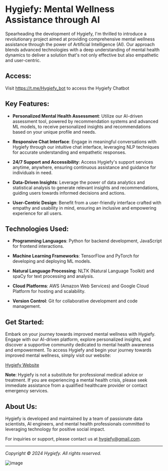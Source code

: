 
# Hygiefy: Mental Wellness Assistance through AI

Spearheading the development of Hygiefy, I'm thrilled to introduce a revolutionary project aimed at providing comprehensive mental wellness assistance through the power of Artificial Intelligence (AI). Our approach blends advanced technologies with a deep understanding of mental health dynamics to deliver a solution that's not only effective but also empathetic and user-centric.

## Access:
Visit https://t.me/Hygiefy_bot to access the Hygiefy Chatbot

## Key Features:

- **Personalized Mental Health Assessment**: Utilize our AI-driven assessment tool, powered by recommendation systems and advanced ML models, to receive personalized insights and recommendations based on your unique profile and needs.

- **Responsive Chat Interface**: Engage in meaningful conversations with Hygiefy through our intuitive chat interface, leveraging NLP techniques for accurate understanding and empathetic responses.

- **24/7 Support and Accessibility**: Access Hygiefy's support services anytime, anywhere, ensuring continuous assistance and guidance for individuals in need.

- **Data-Driven Insights**: Leverage the power of data analytics and statistical analysis to generate relevant insights and recommendations, guiding users towards informed decisions and actions.

- **User-Centric Design**: Benefit from a user-friendly interface crafted with empathy and usability in mind, ensuring an inclusive and empowering experience for all users.

## Technologies Used:

- **Programming Languages**: Python for backend development, JavaScript for frontend interactions.
  
- **Machine Learning Frameworks**: TensorFlow and PyTorch for developing and deploying ML models.
  
- **Natural Language Processing**: NLTK (Natural Language Toolkit) and spaCy for text processing and analysis.
  
- **Cloud Platforms**: AWS (Amazon Web Services) and Google Cloud Platform for hosting and scalability.
  
- **Version Control**: Git for collaborative development and code management.

## Get Started:

Embark on your journey towards improved mental wellness with Hygiefy. Engage with our AI-driven platform, explore personalized insights, and discover a supportive community dedicated to mental health awareness and empowerment.
To access Hygiefy and begin your journey towards improved mental wellness, simply visit our website:

[Hygiefy Website](https://sites.google.com/view/hygiefy)


**Note**: Hygiefy is not a substitute for professional medical advice or treatment. If you are experiencing a mental health crisis, please seek immediate assistance from a qualified healthcare provider or contact emergency services.

## About Us:

Hygiefy is developed and maintained by a team of passionate data scientists, AI engineers, and mental health professionals committed to leveraging technology for positive social impact.




For inquiries or support, please contact us at [hygiefy@gmail.com](mailto:hygiefy@gmail.com).

---

*Copyright © 2024 Hygiefy. All rights reserved.*


![image](https://github.com/ijaytelgote/Hygiefy/assets/120390468/76637124-5e38-47df-a61b-5735ce4aee76)

